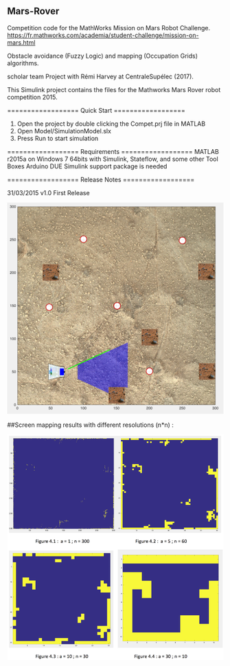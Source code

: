 ## Mars-Rover

Competition code for the MathWorks Mission on Mars Robot Challenge. https://fr.mathworks.com/academia/student-challenge/mission-on-mars.html

Obstacle avoidance (Fuzzy Logic) and mapping (Occupation Grids) algorithms.

scholar team Project with Rémi Harvey at CentraleSupélec (2017).

This Simulink project contains the files for the Mathworks Mars Rover robot competition 2015.

================== Quick Start ==================
1. Open the project by double clicking the Compet.prj file in MATLAB
2. Open Model/SimulationModel.slx
3. Press Run to start simulation

================== Requirements ==================
MATLAB r2015a on Windows 7 64bits with Simulink, Stateflow, and some other Tool Boxes
Arduino DUE Simulink support package is needed

================== Release Notes ==================

31/03/2015 v1.0 First Release

![alt text](https://raw.githubusercontent.com/gabides/mars-rover/master/capture_robot.png)


##Screen mapping results with different resolutions (n\*n) :

![alt text](https://raw.githubusercontent.com/gabides/mars-rover/master/mapping_resolution.png)
